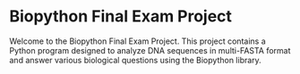 # Biopython Final Exam Project

Welcome to the Biopython Final Exam Project. This project contains a Python program designed to analyze DNA sequences in multi-FASTA format and answer various biological questions using the Biopython library.

